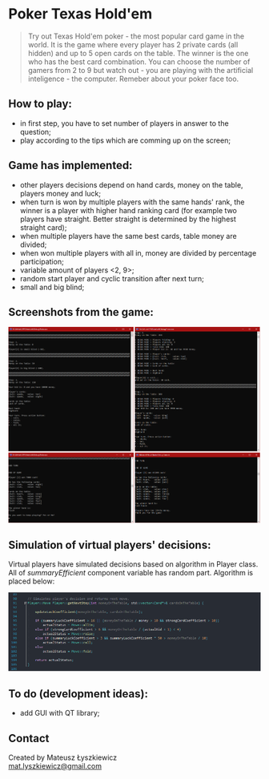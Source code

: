 # Poker Texas Hold'em

> Try out Texas Hold'em poker - the most popular card game in the world. 
It is the game where every player has 2 private cards (all hidden) and up to 5 open cards on the table. 
The winner is the one who has the best card combination. 
You can choose the number of gamers from 2 to 9 but watch out - you are playing with the artificial inteligence - the computer. 
Remeber about your poker face too.

## How to play:
* in first step, you have to set number of players in answer to the question;
* play according to the tips which are comming up on the screen;
	
## Game has implemented:
* other players decisions depend on hand cards, money on the table, players money and luck;
* when turn is won by multiple players with the same hands' rank, the winner is a player with higher 
hand ranking card (for example two players have straight. Better straight is determined by the highest straight card);
* when multiple players have the same best cards, table money are divided;
* when won multiple players with all in, money are divided by percentage participation;
* variable amount of players <2, 9>;
* random start player and cyclic transition after next turn;
* small and big blind;

## Screenshots from the game:

![Screenshots from the game](./Resources/Screenshots_All.png)

## Simulation of virtual players' decisions:
Virtual players have simulated decisions based on algorithm in Player class. All of *summaryEfficient* component variable has random part.
Algorithm is placed below:

![Players decision](./Resources/Screenshot_5.png)

## To do (development ideas):
* add GUI with QT library;

## Contact
Created by Mateusz Łyszkiewicz  
mat.lyszkiewicz@gmail.com
